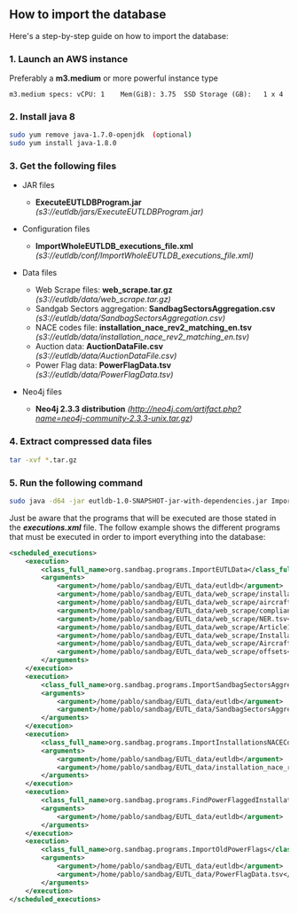 ## How to import the database

Here's a step-by-step guide on how to import the database:

### 1. Launch an AWS instance

  Preferably a **m3.medium** or more powerful instance type 
    
    m3.medium specs: vCPU: 1 	Mem(GiB): 3.75	SSD Storage (GB):	1 x 4 
 

### 2. Install java 8

``` bash
sudo yum remove java-1.7.0-openjdk  (optional)
sudo yum install java-1.8.0
```

### 3. Get the following files

* JAR files

  * **ExecuteEUTLDBProgram.jar** _(s3://eutldb/jars/ExecuteEUTLDBProgram.jar)_
  
* Configuration files
  
  * **ImportWholeEUTLDB_executions_file.xml** _(s3://eutldb/conf/ImportWholeEUTLDB_executions_file.xml)_
  
* Data files

  * Web Scrape files: **web_scrape.tar.gz** _(s3://eutldb/data/web_scrape.tar.gz)_
  * Sandgab Sectors aggregation: **SandbagSectorsAggregation.csv** _(s3://eutldb/data/SandbagSectorsAggregation.csv)_
  * NACE codes file: **installation_nace_rev2_matching_en.tsv** _(s3://eutldb/data/installation_nace_rev2_matching_en.tsv)_
  * Auction data: **AuctionDataFile.csv** _(s3://eutldb/data/AuctionDataFile.csv)_
  * Power Flag data: **PowerFlagData.tsv** _(s3://eutldb/data/PowerFlagData.tsv)_
  
* Neo4j files
  
  * **Neo4j 2.3.3 distribution** _(http://neo4j.com/artifact.php?name=neo4j-community-2.3.3-unix.tar.gz)_

### 4. Extract compressed data files

``` bash
tar -xvf *.tar.gz
```

### 5. Run the following command

``` bash
sudo java -d64 -jar eutldb-1.0-SNAPSHOT-jar-with-dependencies.jar ImportWholeEUTLDB_executions_file.xml
```

Just be aware that the programs that will be executed are those stated in the _**executions.xml**_ file.
The follow example shows the different programs that must be executed in order to import everything into the database:

``` xml
<scheduled_executions>
	<execution>
		<class_full_name>org.sandbag.programs.ImportEUTLData</class_full_name>
		<arguments>
			<argument>/home/pablo/sandbag/EUTL_data/eutldb</argument>
			<argument>/home/pablo/sandbag/EUTL_data/web_scrape/installations</argument>
			<argument>/home/pablo/sandbag/EUTL_data/web_scrape/aircraft_operators</argument>
			<argument>/home/pablo/sandbag/EUTL_data/web_scrape/compliance</argument>
			<argument>/home/pablo/sandbag/EUTL_data/web_scrape/NER.tsv</argument>
			<argument>/home/pablo/sandbag/EUTL_data/web_scrape/Article10c.tsv</argument>
			<argument>/home/pablo/sandbag/EUTL_data/web_scrape/InstallationsEntitlements.tsv</argument>
			<argument>/home/pablo/sandbag/EUTL_data/web_scrape/AircraftOperatorsEntitlements.tsv</argument>
			<argument>/home/pablo/sandbag/EUTL_data/web_scrape/offsets</argument>
		</arguments>
	</execution>
	<execution>
		<class_full_name>org.sandbag.programs.ImportSandbagSectorsAggregation</class_full_name>
		<arguments>
			<argument>/home/pablo/sandbag/EUTL_data/eutldb</argument>
			<argument>/home/pablo/sandbag/EUTL_data/SandbagSectorsAggregation.csv</argument>
		</arguments>
	</execution>
	<execution>
		<class_full_name>org.sandbag.programs.ImportInstallationsNACECodes</class_full_name>
		<arguments>
			<argument>/home/pablo/sandbag/EUTL_data/eutldb</argument>
			<argument>/home/pablo/sandbag/EUTL_data/installation_nace_rev2_matching_en.tsv</argument>
		</arguments>
	</execution>
	<execution>
		<class_full_name>org.sandbag.programs.FindPowerFlaggedInstallations</class_full_name>
		<arguments>
			<argument>/home/pablo/sandbag/EUTL_data/eutldb</argument>
		</arguments>
	</execution>
	<execution>
		<class_full_name>org.sandbag.programs.ImportOldPowerFlags</class_full_name>
		<arguments>
			<argument>/home/pablo/sandbag/EUTL_data/eutldb</argument>
			<argument>/home/pablo/sandbag/EUTL_data/PowerFlagData.tsv</argument>
		</arguments>
	</execution>
</scheduled_executions>
```





